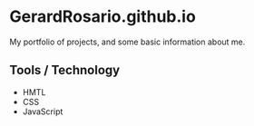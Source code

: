 # GerardRosario.github.io

My portfolio of projects, and some basic information about me.


## Tools / Technology

- HMTL
- CSS
- JavaScript
